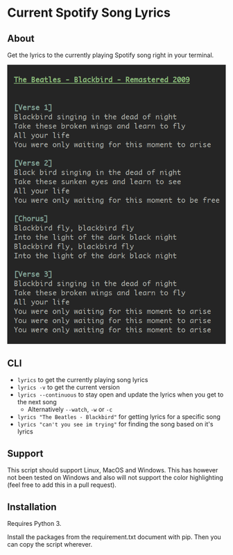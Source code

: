 # Current Spotify Song Lyrics

## About

Get the lyrics to the currently playing Spotify song right in your terminal.

![lyrics example](example.png)

## CLI

- `lyrics` to get the currently playing song lyrics
- `lyrics -v` to get the current version
- `lyrics --continuous` to stay open and update the lyrics when you get to the next song
  - Alternatively `--watch`, `-w` or `-c`
- `lyrics "The Beatles - Blackbird"` for getting lyrics for a specific song
- `lyrics "can't you see im trying"` for finding the song based on it's lyrics

## Support

This script should support Linux, MacOS and Windows. This has however not been tested on Windows and also will not support the color highlighting (feel free to add this in a pull request).

## Installation

Requires Python 3.

Install the packages from the requirement.txt document with pip. Then you can copy the script wherever.
